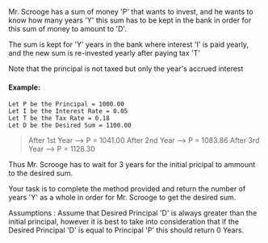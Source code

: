 Mr. Scrooge has a sum of money 'P' that wants to invest, and he wants to know how many years 'Y' this sum has to be kept in the bank in order for this sum of money to amount to 'D'.

The sum is kept for 'Y' years in the bank where interest 'I' is paid yearly, and the new sum is re-invested yearly after paying tax 'T'

Note that the principal is not taxed but only the year's accrued interest

#### Example:

  ```
  Let P be the Principal = 1000.00      
  Let I be the Interest Rate = 0.05      
  Let T be the Tax Rate = 0.18      
  Let D be the Desired Sum = 1100.00
  ```


>After 1st Year -->
  >P = 1041.00
>After 2nd Year -->
  >P = 1083.86
>After 3rd Year -->
  >P = 1128.30

Thus Mr. Scrooge has to wait for 3 years for the initial pricipal to ammount to the desired sum.

Your task is to complete the method provided and return the number of years 'Y' as a whole in order for Mr. Scrooge to get the desired sum.

Assumptions : Assume that Desired Principal 'D' is always greater than the initial principal, however it is best to take into consideration that if the Desired Principal 'D' is equal to Principal 'P' this should return 0 Years.
